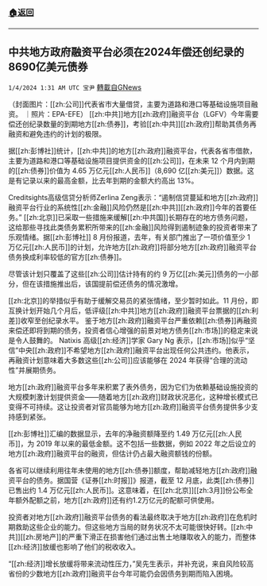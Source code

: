 ###  [:house:返回](README.md)
---


## 中共地方政府融资平台必须在2024年偿还创纪录的8690亿美元债券
`1/4/2024 1:31 AM UTC 宝尹` [轉載自GNews](https://gnews.org/articles/2181518)

（封面图片：[[zh:公司]]代表省市大量借贷，主要为道路和港口等基础设施项目融资。 ｜照片：EPA-EFE）
[[zh:中共]]地方[[zh:政府]]融资平台（LGFV）今年需要偿还创纪录数量的到期地方[[zh:债券]]，考验[[zh:中共]][[zh:政府]]帮助其债务再融资和避免违约的计划的极限。

据[[zh:彭博社]]统计，[[zh:中共]]的地方[[zh:政府]]融资平台，代表各省市借款，主要为道路和港口等基础设施项目提供资金的[[zh:公司]]，在未来 12 个月内到期的[[zh:债券]]价值为 4.65 万亿元[[zh:人民币]]（8,690 亿[[zh:美元]]）数据。这是有记录以来的最高金额，比去年到期的金额大约高出 13%。

Creditsights高级信贷分析师Zerlina Zeng表示：“遏制信贷蔓延和地方[[zh:政府]]融资平台行业的系统性[[zh:金融]]风险仍然是[[zh:中共]][[zh:政府]]今年的首要任务。”
[[zh:北京]]已采取一些措施来缓解[[zh:中共国]]长期存在的地方债务问题，这给那些寻找此类债务累积所带来的[[zh:金融]]风险得到遏制迹象的投资者带来了乐观情绪。据[[zh:彭博社]] 8 月份报道，去年，有关部门推出了一项价值至少 1 万亿元[[zh:人民币]]的计划，允许地方[[zh:政府]]将部分地方[[zh:政府]]融资平台债务换成利率较低的官方[[zh:债券]]。

尽管该计划只覆盖了这些[[zh:公司]]估计持有的约 9 万亿[[zh:美元]]债务的一小部分，但在该措施推出后，该国提前偿还债务的情况激增。

[[zh:北京]]的举措似乎有助于缓解交易员的紧张情绪，至少暂时如此。11 月份，即互换计划开始几个月后，低评级[[zh:中共]]地方[[zh:政府]]融资平台票据的[[zh:利差]]收窄至创纪录水平。
鉴于地方[[zh:政府]]融资平台严重依赖[[zh:债券]]再融资来偿还即将到期的债务，投资者信心增强的前景对地方债务[[zh:市场]]的稳定来说是令人鼓舞的。
Natixis 高级[[zh:经济]]学家 Gary Ng 表示，[[zh:市场]]似乎“坚信”中央[[zh:政府]]不希望地方[[zh:政府]]融资平台出现任何公共违约。他表示，再融资计划意味着大多数这些[[zh:公司]]应该能够在 2024 年获得“合理的流动性”并展期债务。

地方[[zh:政府]]融资平台多年来积累了表外债务，因为它们为依赖基础设施投资的大规模刺激计划提供资金——随着地方[[zh:政府]]财政状况恶化，这种增长模式已变得不可持续。这让投资者对官员能够为地方[[zh:政府]]融资平台债务提供多少支持感到紧张。

[[zh:彭博社]]汇编的数据显示，去年的净融资额降至约 1.49 万亿元[[zh:人民币]]，为 2019 年以来的最低金额。这不包括一些数据，例如 2022 年之后设立的地方[[zh:政府]]融资平台的融资，但估计仍占最大融资额钱的份额。

各省可以继续利用往年未使用的地方[[zh:债券]]额度，帮助减轻地方[[zh:政府]]融资平台的债务。据国营《证券[[zh:时报]]》报道，截至 12 月底，此类[[zh:债券]]已售出约 1.4 万亿元[[zh:人民币]]。这意味着，在[[zh:北京]][[zh:3月]]份公布全年额外配额之前，地方[[zh:政府]]还有约1.2万亿元的配额可供使用。

投资者对地方[[zh:政府]]融资平台债务的看法最终取决于地方[[zh:政府]]在危机时期救助这些企业的能力。但这些地方当局的财务状况不太可能很快好转。[[zh:中共]][[zh:房地产]]的严重下滑正在损害他们通过出售土地赚取收入的能力，而整体[[zh:经济]]放缓也影响了他们的税收收入。

“[[zh:经济]]增长放缓将带来流动性压力，”吴先生表示，并补充说，来自风险较高省份的少数地方[[zh:政府]]融资平台今年可能仍会因债务到期而陷入困境。


